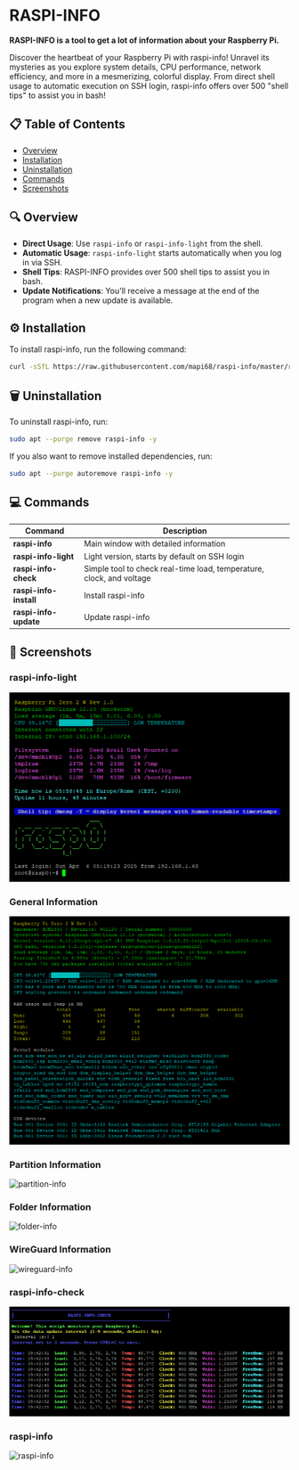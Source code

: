 # RASPI-INFO

**RASPI-INFO is a tool to get a lot of information about your Raspberry Pi.**

Discover the heartbeat of your Raspberry Pi with raspi-info! Unravel its mysteries as you explore system details, CPU performance, network efficiency, and more in a mesmerizing, colorful display. From direct shell usage to automatic execution on SSH login, raspi-info offers over 500 "shell tips" to assist you in bash!

## 📋 Table of Contents
- [Overview](#overview)
- [Installation](#installation)
- [Uninstallation](#uninstallation)
- [Commands](#commands)
- [Screenshots](#screenshots)

## 🔍 Overview
- **Direct Usage**: Use `raspi-info` or `raspi-info-light` from the shell.
- **Automatic Usage**: `raspi-info-light` starts automatically when you log in via SSH.
- **Shell Tips**: RASPI-INFO provides over 500 shell tips to assist you in bash.
- **Update Notifications**: You'll receive a message at the end of the program when a new update is available.

## ⚙️ Installation
To install raspi-info, run the following command:
```bash
curl -sSfL https://raw.githubusercontent.com/mapi68/raspi-info/master/raspi-info-install | bash
```

## 🗑️ Uninstallation
To uninstall raspi-info, run:
```bash
sudo apt --purge remove raspi-info -y
```

If you also want to remove installed dependencies, run:
```bash
sudo apt --purge autoremove raspi-info -y
```

## 💻 Commands
| Command                | Description                                                                 |
|------------------------|-----------------------------------------------------------------------------|
| **raspi-info**         | Main window with detailed information                                       |
| **raspi-info-light**   | Light version, starts by default on SSH login                               |
| **raspi-info-check**   | Simple tool to check real-time load, temperature, clock, and voltage        |
| **raspi-info-install** | Install raspi-info                                                          |
| **raspi-info-update**  | Update raspi-info                                                           |

## 📸 Screenshots

### raspi-info-light
![raspi-info-light](images/raspi-info-light.png)

### General Information
![general-info](images/general-info.png)

### Partition Information
![partition-info](images/partition-info.png)

### Folder Information
![folder-info](images/folder-info.png)

### WireGuard Information
![wireguard-info](images/wireguard-info.png)

### raspi-info-check
![raspi-info-check](images/raspi-info-check.png)

### raspi-info
![raspi-info](images/raspi-info.png)
